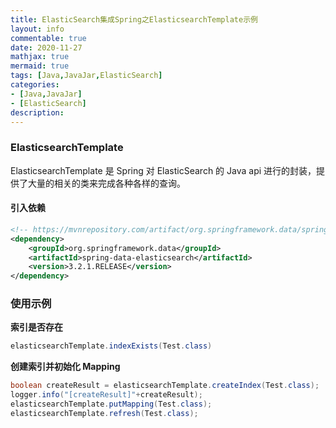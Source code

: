 ```yaml
---
title: ElasticSearch集成Spring之ElasticsearchTemplate示例
layout: info
commentable: true
date: 2020-11-27
mathjax: true
mermaid: true
tags: [Java,JavaJar,ElasticSearch]
categories: 
- [Java,JavaJar]
- [ElasticSearch]
description: 
---
```


### ElasticsearchTemplate

ElasticsearchTemplate 是 Spring 对 ElasticSearch 的 Java api 进行的封装，提供了大量的相关的类来完成各种各样的查询。

#### 引入依赖

```xml
<!-- https://mvnrepository.com/artifact/org.springframework.data/spring-data-elasticsearch -->
<dependency>
    <groupId>org.springframework.data</groupId>
    <artifactId>spring-data-elasticsearch</artifactId>
    <version>3.2.1.RELEASE</version>
</dependency>
```

### 使用示例

**索引是否存在**

```java
elasticsearchTemplate.indexExists(Test.class)
```

**创建索引并初始化 Mapping**

```java
boolean createResult = elasticsearchTemplate.createIndex(Test.class);
logger.info("[createResult]"+createResult);
elasticsearchTemplate.putMapping(Test.class);
elasticsearchTemplate.refresh(Test.class);
```

